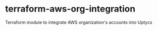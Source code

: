 # terraform-aws-org-integration
Terraform module to integrate AWS organization's accounts into Uptycs
